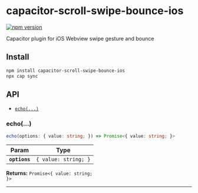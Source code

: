 # capacitor-scroll-swipe-bounce-ios
[![npm version](https://badge.fury.io/js/capacitor-scroll-swipe-bounce-ios.svg)](https://badge.fury.io/js/capacitor-scroll-swipe-bounce-ios)

Capacitor plugin for iOS Webview swipe gesture and bounce

## Install

```bash
npm install capacitor-scroll-swipe-bounce-ios
npx cap sync
```

## API

<docgen-index>

* [`echo(...)`](#echo)

</docgen-index>

<docgen-api>
<!--Update the source file JSDoc comments and rerun docgen to update the docs below-->

### echo(...)

```typescript
echo(options: { value: string; }) => Promise<{ value: string; }>
```

| Param         | Type                            |
| ------------- | ------------------------------- |
| **`options`** | <code>{ value: string; }</code> |

**Returns:** <code>Promise&lt;{ value: string; }&gt;</code>

--------------------

</docgen-api>
